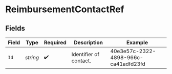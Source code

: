 # ReimbursementContactRef


## Fields

| Field                                | Type                                 | Required                             | Description                          | Example                              |
| ------------------------------------ | ------------------------------------ | ------------------------------------ | ------------------------------------ | ------------------------------------ |
| `Id`                                 | *string*                             | :heavy_check_mark:                   | Identifier of contact.               | 40e3e57c-2322-4898-966c-ca41adfd23fd |